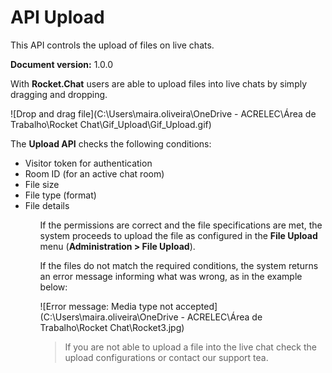 # API Upload

This API controls the upload of files on live chats.

**Document version:** 1.0.0



With **Rocket.Chat** users are able to upload files into live chats by simply dragging and dropping.

![Drop and drag file](C:\Users\maira.oliveira\OneDrive - ACRELEC\Área de Trabalho\Rocket Chat\Gif_Upload\Gif_Upload.gif)



The **Upload API** checks the following conditions:

<ul><li>Visitor token for authentication</li><li>Room ID (for an active chat room)</li><li>File size</li><li>File type (format)</li><li>File details</li><ul>

If the permissions are correct and the file specifications are met, the system proceeds to upload the file as configured in the **File Upload** menu (**Administration > File Upload**).

If the files do not match the required conditions, the system returns an error message informing what was wrong, as in the example below:

![Error message: Media type not accepted](C:\Users\maira.oliveira\OneDrive - ACRELEC\Área de Trabalho\Rocket Chat\Rocket3.jpg)



> If you are not able to upload a file into the live chat check the upload configurations or contact our support tea.
